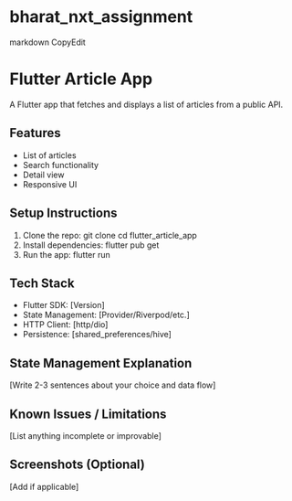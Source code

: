 # bharat_nxt_assignment
markdown
CopyEdit
# Flutter Article App
A Flutter app that fetches and displays a list of articles from a public
API.
## Features
- List of articles
- Search functionality
- Detail view
- Responsive UI
## Setup Instructions
1. Clone the repo:
git clone <your-repo-link>
cd flutter_article_app
2. Install dependencies:
flutter pub get
3. Run the app:
flutter run
## Tech Stack
- Flutter SDK: [Version]
- State Management: [Provider/Riverpod/etc.]
- HTTP Client: [http/dio]
- Persistence: [shared_preferences/hive]

## State Management Explanation
[Write 2-3 sentences about your choice and data flow]
## Known Issues / Limitations
[List anything incomplete or improvable]
## Screenshots (Optional)
[Add if applicable]
